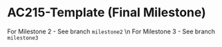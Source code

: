 AC215-Template (Final Milestone)
==============================

For Milestone 2 - See branch `milestone2` \n
For Milestone 3 - See branch `milestone3`
